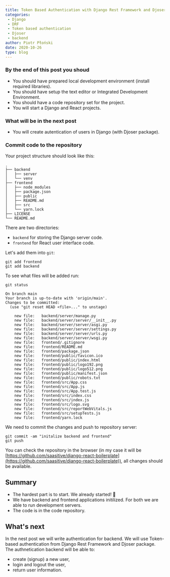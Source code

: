 ```yaml
---
title: Token Based Authentication with Django Rest Framework and Djoser
categories: 
 - Django
 - DRF
 - Token based authentication
 - Djoser
 - backend
author: Piotr Płoński
date: 2020-10-26
type: blog
---
```


### By the end of this post you shoud

- You should have prepared local development environment (install required libraries). 
- You should have setup the text editor or Integrated Development Environment.
- You should have a code repository set for the project.
- You will start a Django and React projects.

### What will be in the next post

- You will create autentication of users in Django (with Djoser package).

### Commit code to the repository

Your project structure should look like this:

```
.
├── backend
│   ├── server
│   └── venv
├── frontend
│   ├── node_modules
│   ├── package.json
│   ├── public
│   ├── README.md
│   ├── src
│   └── yarn.lock
├── LICENSE
└── README.md
```

There are two directories:
- `backend` for storing the Django server code.
- `frontend` for React user interface code.

Let's add them into `git`:

```
git add frontend
git add backend
```

To see what files will be added run:
```
git status

On branch main
Your branch is up-to-date with 'origin/main'.
Changes to be committed:
  (use "git reset HEAD <file>..." to unstage)

	new file:   backend/server/manage.py
	new file:   backend/server/server/__init__.py
	new file:   backend/server/server/asgi.py
	new file:   backend/server/server/settings.py
	new file:   backend/server/server/urls.py
	new file:   backend/server/server/wsgi.py
	new file:   frontend/.gitignore
	new file:   frontend/README.md
	new file:   frontend/package.json
	new file:   frontend/public/favicon.ico
	new file:   frontend/public/index.html
	new file:   frontend/public/logo192.png
	new file:   frontend/public/logo512.png
	new file:   frontend/public/manifest.json
	new file:   frontend/public/robots.txt
	new file:   frontend/src/App.css
	new file:   frontend/src/App.js
	new file:   frontend/src/App.test.js
	new file:   frontend/src/index.css
	new file:   frontend/src/index.js
	new file:   frontend/src/logo.svg
	new file:   frontend/src/reportWebVitals.js
	new file:   frontend/src/setupTests.js
	new file:   frontend/yarn.lock
```

We need to commit the changes and push to repository server:

```
git commit -am "initalize backend and frontend"
git push
```

You can check the repository in the browser (in my case it will be [https://github.com/saasitive/django-react-boilerplate](https://github.com/saasitive/django-react-boilerplate)), all changes should be available.

## Summary

- The hardest part is to start. We already started! :tada: 
- We have backend and frontend applications initilized. For both we are able to run development servers.
- The code is in the code repository.

## What's next

In the nest post we will write authentication for backend. We will use Token-based authentication from Django Rest Framework and Djoser package. The authnetication backend will be able to:
- create (signup) a new user,
- login and logout the user,
- return user information.